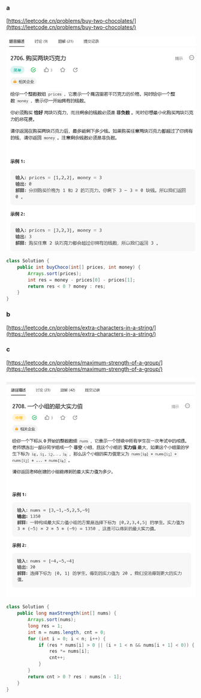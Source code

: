 ### a

[https://leetcode.cn/problems/buy-two-chocolates/](https://leetcode.cn/problems/buy-two-chocolates/)

<img src="../images/微信截图_20230531162545.png">

```java
class Solution {
    public int buyChoco(int[] prices, int money) {
        Arrays.sort(prices);
        int res = money - prices[0] - prices[1];
        return res < 0 ? money : res;
    }
}
```

### b

[https://leetcode.cn/problems/extra-characters-in-a-string/](https://leetcode.cn/problems/extra-characters-in-a-string/)

### c

[https://leetcode.cn/problems/maximum-strength-of-a-group/](https://leetcode.cn/problems/maximum-strength-of-a-group/)

<img src="../images/微信截图_20230531162705.png">

```java
class Solution {
    public long maxStrength(int[] nums) {
        Arrays.sort(nums);
        long res = 1;
        int n = nums.length, cnt = 0;
        for (int i = 0; i < n; i++) {
            if (res * nums[i] > 0 || (i + 1 < n && nums[i + 1] < 0)) {
                res *= nums[i];
                cnt++;
            }
        }
        return cnt > 0 ? res : nums[n - 1];
    }
}
```